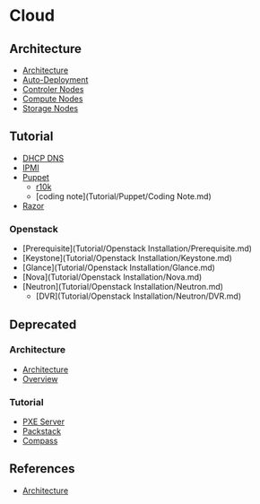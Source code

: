 # Cloud
## Architecture
* [Architecture](Architecture/Architecture.md)
* [Auto-Deployment](Architecture/Auto-Deployment.md)
* [Controler Nodes]()
* [Compute Nodes]()
* [Storage Nodes]()

## Tutorial
* [DHCP DNS](Tutorial/DNS-DHCP.md)
* [IPMI](Tutorial/IPMI.md)
* [Puppet](Tutorial/Puppet.md)
   * [r10k](Tutorial/Puppet/r10k.md)
   * [coding note](Tutorial/Puppet/Coding Note.md)
* [Razor](Tutorial/Razor.md)

### Openstack
* [Prerequisite](Tutorial/Openstack Installation/Prerequisite.md)
* [Keystone](Tutorial/Openstack Installation/Keystone.md)
* [Glance](Tutorial/Openstack Installation/Glance.md)
* [Nova](Tutorial/Openstack Installation/Nova.md)
* [Neutron](Tutorial/Openstack Installation/Neutron.md)
  * [DVR](Tutorial/Openstack Installation/Neutron/DVR.md)

## Deprecated

### Architecture
* [Architecture](Deprecated/Architecture/Architecture-\(Deprecated\).md)
* [Overview](Deprecated/Architecture/Overview.md)

### Tutorial
* [PXE Server](Deprecated/Tutorial/PXE-Server.md)
* [Packstack](Deprecated/Tutorial/Packstack.md)
* [Compass](Deprecated/Tutorial/Compass.md)


## References
* [Architecture](Reference/Neutron-"Modern"-architecture-references.md)
